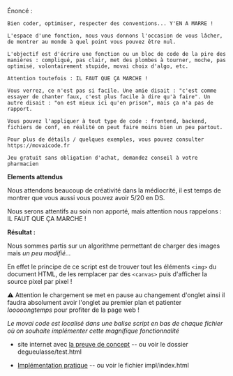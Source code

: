 Énoncé : 
```
Bien coder, optimiser, respecter des conventions... Y'EN A MARRE !

L'espace d'une fonction, nous vous donnons l'occasion de vous lâcher, de montrer au monde à quel point vous pouvez être nul.

L'objectif est d'écrire une fonction ou un bloc de code de la pire des manières : compliqué, pas clair, met des plombes à tourner, moche, pas optimisé, volontairement stupide, movai choix d'algo, etc.

Attention toutefois : IL FAUT QUE ÇA MARCHE !

Vous verrez, ce n'est pas si facile. Une amie disait : "c'est comme essayer de chanter faux, c'est plus facile à dire qu'à faire". Un autre disait : "on est mieux ici qu'en prison", mais ça n'a pas de rapport.

Vous pouvez l'appliquer à tout type de code : frontend, backend, fichiers de conf, en réalité on peut faire moins bien un peu partout.

Pour plus de détails / quelques exemples, vous pouvez consulter https://movaicode.fr

Jeu gratuit sans obligation d'achat, demandez conseil à votre pharmacien
```

**Elements attendus**

Nous attendons beaucoup de créativité dans la médiocrité, il est temps de montrer que vous aussi vous pouvez avoir 5/20 en DS.

Nous serons attentifs au soin non apporté, mais attention nous rappelons : IL FAUT QUE ÇA MARCHE !


**Résultat :**

Nous sommes partis sur un algorithme permettant de charger des images mais *un peu modifié...*

En effet le principe de ce script est de trouver tout les éléments `<img>` du document HTML, de les remplacer par des `<canvas>` puis d'afficher la source pixel par pixel !

⚠ Attention le chargement se met en pause au changement d'onglet ainsi il faudra absolument avoir l'onglet au premier plan et patienter *looooongtemps* pour profiter de la page web !

*Le movai code est localisé dans une balise script en bas de chaque fichier où on souhaite implémenter cette magnifique fonctionnalité*


- site internet avec [la preuve de concept](https://competent-turing-060012.netlify.app/degueulasse/test.html) -- ou voir le dossier degueulasse/test.html

- [Implémentation pratique](https://competent-turing-060012.netlify.app/impl/index.html) -- ou voir le fichier impl/index.html


